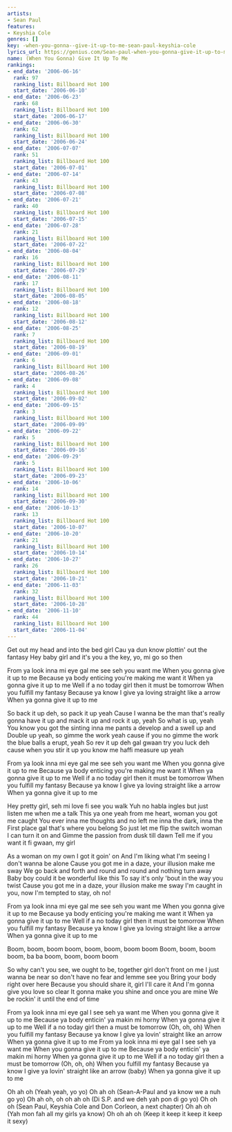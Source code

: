 ```yaml
---
artists:
- Sean Paul
features:
- Keyshia Cole
genres: []
key: -when-you-gonna--give-it-up-to-me-sean-paul-keyshia-cole
lyrics_url: https://genius.com/Sean-paul-when-you-gonna-give-it-up-to-me-lyrics
name: (When You Gonna) Give It Up To Me
rankings:
- end_date: '2006-06-16'
  rank: 97
  ranking_list: Billboard Hot 100
  start_date: '2006-06-10'
- end_date: '2006-06-23'
  rank: 68
  ranking_list: Billboard Hot 100
  start_date: '2006-06-17'
- end_date: '2006-06-30'
  rank: 62
  ranking_list: Billboard Hot 100
  start_date: '2006-06-24'
- end_date: '2006-07-07'
  rank: 51
  ranking_list: Billboard Hot 100
  start_date: '2006-07-01'
- end_date: '2006-07-14'
  rank: 43
  ranking_list: Billboard Hot 100
  start_date: '2006-07-08'
- end_date: '2006-07-21'
  rank: 40
  ranking_list: Billboard Hot 100
  start_date: '2006-07-15'
- end_date: '2006-07-28'
  rank: 21
  ranking_list: Billboard Hot 100
  start_date: '2006-07-22'
- end_date: '2006-08-04'
  rank: 16
  ranking_list: Billboard Hot 100
  start_date: '2006-07-29'
- end_date: '2006-08-11'
  rank: 17
  ranking_list: Billboard Hot 100
  start_date: '2006-08-05'
- end_date: '2006-08-18'
  rank: 12
  ranking_list: Billboard Hot 100
  start_date: '2006-08-12'
- end_date: '2006-08-25'
  rank: 7
  ranking_list: Billboard Hot 100
  start_date: '2006-08-19'
- end_date: '2006-09-01'
  rank: 6
  ranking_list: Billboard Hot 100
  start_date: '2006-08-26'
- end_date: '2006-09-08'
  rank: 4
  ranking_list: Billboard Hot 100
  start_date: '2006-09-02'
- end_date: '2006-09-15'
  rank: 3
  ranking_list: Billboard Hot 100
  start_date: '2006-09-09'
- end_date: '2006-09-22'
  rank: 5
  ranking_list: Billboard Hot 100
  start_date: '2006-09-16'
- end_date: '2006-09-29'
  rank: 5
  ranking_list: Billboard Hot 100
  start_date: '2006-09-23'
- end_date: '2006-10-06'
  rank: 14
  ranking_list: Billboard Hot 100
  start_date: '2006-09-30'
- end_date: '2006-10-13'
  rank: 13
  ranking_list: Billboard Hot 100
  start_date: '2006-10-07'
- end_date: '2006-10-20'
  rank: 21
  ranking_list: Billboard Hot 100
  start_date: '2006-10-14'
- end_date: '2006-10-27'
  rank: 26
  ranking_list: Billboard Hot 100
  start_date: '2006-10-21'
- end_date: '2006-11-03'
  rank: 32
  ranking_list: Billboard Hot 100
  start_date: '2006-10-28'
- end_date: '2006-11-10'
  rank: 44
  ranking_list: Billboard Hot 100
  start_date: '2006-11-04'
---
```

Get out my head and into the bed girl
Cau ya dun know plottin' out the fantasy
Hey baby girl and it's you a the key, yo, mi go so then


From ya look inna mi eye gal me see seh you want me
When you gonna give it up to me
Because ya body enticing you're making me want it
When ya gonna give it up to me
Well if a no today girl then it must be tomorrow
When you fulfill my fantasy
Because ya know I give ya loving straight like a arrow
When ya gonna give it up to me


So back it up deh, so pack it up yeah
Cause I wanna be the man that's really gonna have it up and mack it up and rock it up, yeah
So what is up, yeah
You know you got the sinting inna me pants a develop and a swell up and
Double up yeah, so gimme the work yeah cause if you no gimme the work the blue balls a erupt, yeah
So rev it up deh gal gwaan try you luck deh cause when you stir it up you know me haffi measure up yeah


From ya look inna mi eye gal me see seh you want me
When you gonna give it up to me
Because ya body enticing you're making me want it
When ya gonna give it up to me
Well if a no today girl then it must be tomorrow
When you fulfill my fantasy
Because ya know I give ya loving straight like a arrow
When ya gonna give it up to me


Hey pretty girl, seh mi love fi see you walk
Yuh no habla ingles but just listen me when me a talk
This ya one yeah from me heart, woman you got me caught
You ever inna me thoughts and no left me inna the dark, inna the
First place gal that's where you belong
So just let me flip the switch woman I can turn it on and
Gimme the passion from dusk till dawn
Tell me if you want it fi gwaan, my girl


As a woman on my own I got it goin' on
And I'm liking what I'm seeing I don't wanna be alone
Cause you got me in a daze, your illusion make me sway
We go back and forth and round and round and nothing turn away
Baby boy could it be wonderful like this
To say it's only 'bout in the way you twist
Cause you got me in a daze, your illusion make me sway
I'm caught in you, now I'm tempted to stay, oh no!


From ya look inna mi eye gal me see seh you want me
When you gonna give it up to me
Because ya body enticing you're making me want it
When ya gonna give it up to me
Well if a no today girl then it must be tomorrow
When you fulfill my fantasy
Because ya know I give ya loving straight like a arrow
When ya gonna give it up to me


Boom, boom, boom boom, boom, boom, boom boom
Boom, boom, boom boom, ba ba boom, boom, boom boom


So why can't you see, we ought to be, together girl don't front on me
I just wanna be near so don't have no fear and lemme see you Bring your body right over here
Because you should share it, girl I'll care it
And I'm gonna give you love so clear
It gonna make you shine and once you are mine
We be rockin' it until the end of time


From ya look inna mi eye gal I see seh ya want me
When you gonna give it up to me
Because ya body enticin' ya makin mi horny
When ya gonna give it up to me
Well if a no today girl then a must be tomorrow (Oh, oh, oh)
When you fulfill my fantasy
Because ya know I give ya lovin' straight like an arrow
When ya gonna give it up to me
From ya look inna mi eye gal I see seh ya want me
When you gonna give it up to me
Because ya body enticin' ya makin mi horny
When ya gonna give it up to me
Well if a no today girl then a must be tomorrow (Oh, oh, oh)
When you fulfill my fantasy
Because ya know I give ya lovin' straight like an arrow (baby)
When ya gonna give it up to me


Oh ah oh (Yeah yeah, yo yo)
Oh ah oh (Sean-A-Paul and ya know we a nuh go yo)
Oh ah oh, oh oh ah oh (Di S.P. and we deh yah pon di go yo)
Oh oh oh (Sean Paul, Keyshia Cole and Don Corleon, a next chapter)
Oh ah oh (Yah mon fah all my girls ya know)
Oh oh ah oh (Keep it keep it keep it keep it sexy)
